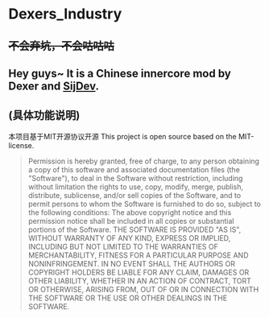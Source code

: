 # Dexers_Industry
~~不会弃坑，不会咕咕咕~~
---
Hey guys~ It is a **Chinese innercore mod** by Dexer and [SijDev](https://github.com/Sij-modpe). 
---
(具体功能说明)
---
本项目基于MIT开源协议开源
This project is open source based on the MIT-license.
>Permission is hereby granted, free of charge, to any person obtaining a copy
of this software and associated documentation files (the "Software"), to deal
in the Software without restriction, including without limitation the rights
to use, copy, modify, merge, publish, distribute, sublicense, and/or sell
copies of the Software, and to permit persons to whom the Software is
furnished to do so, subject to the following conditions:
The above copyright notice and this permission notice shall be included in all
copies or substantial portions of the Software.
THE SOFTWARE IS PROVIDED "AS IS", WITHOUT WARRANTY OF ANY KIND, EXPRESS OR
IMPLIED, INCLUDING BUT NOT LIMITED TO THE WARRANTIES OF MERCHANTABILITY,
FITNESS FOR A PARTICULAR PURPOSE AND NONINFRINGEMENT. IN NO EVENT SHALL THE
AUTHORS OR COPYRIGHT HOLDERS BE LIABLE FOR ANY CLAIM, DAMAGES OR OTHER
LIABILITY, WHETHER IN AN ACTION OF CONTRACT, TORT OR OTHERWISE, ARISING FROM,
OUT OF OR IN CONNECTION WITH THE SOFTWARE OR THE USE OR OTHER DEALINGS IN THE
SOFTWARE.
